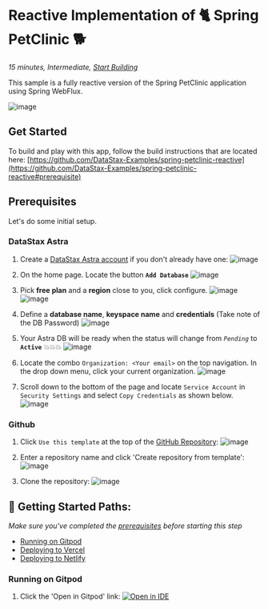 <!--- STARTEXCLUDE --->
# Reactive Implementation of 🐈 Spring PetClinic 🐕
*15 minutes, Intermediate, [Start Building](https://github.com/DataStax-Examples/spring-petclinic-reactive#prerequisites)*

This sample is a fully reactive version of the Spring PetClinic application using Spring WebFlux.
<!--- ENDEXCLUDE --->


![image](https://raw.githubusercontent.com/DataStax-Examples/spring-petclinic-reactive/master/doc/img/ui-top.png)


## Get Started
To build and play with this app, follow the build instructions that are located here: [https://github.com/DataStax-Examples/spring-petclinic-reactive](https://github.com/DataStax-Examples/spring-petclinic-reactive#prerequisite)


<!--- STARTEXCLUDE --->
## Prerequisites
Let's do some initial setup.

### DataStax Astra
1. Create a [DataStax Astra account](https://astra.datastax.com/register?utm_source=github&utm_medium=referral&utm_campaign=spring-petclinic-reactive) if you don't 
already have one:
![image](https://raw.githubusercontent.com/DataStax-Examples/sample-app-template/master/screenshots/astra-register-basic-auth.png)

2. On the home page. Locate the button **`Add Database`**
![image](https://raw.githubusercontent.com/DataStax-Examples/sample-app-template/master/screenshots/astra-dashboard.png)

3. Pick **free plan** and a **region** close to you, click configure.
![image](https://raw.githubusercontent.com/DataStax-Examples/sample-app-template/master/screenshots/astra-create-db-1-top.png)
![image](https://raw.githubusercontent.com/DataStax-Examples/sample-app-template/master/screenshots/astra-create-db-1-bottom.png)

4. Define a **database name**, **keyspace name** and **credentials** (Take note of the DB Password)
![image](https://raw.githubusercontent.com/DataStax-Examples/sample-app-template/master/screenshots/astra-create-db-2.png)

5. Your Astra DB will be ready when the status will change from *`Pending`* to **`Active`** 💥💥💥 
![image](https://raw.githubusercontent.com/DataStax-Examples/sample-app-template/master/screenshots/astra-db-active.png)

6. Locate the combo `Organization: <Your email>` on the top navigation. In the drop down menu, click your current organization.
![image](https://raw.githubusercontent.com/DataStax-Examples/sample-app-template/master/screenshots/astra-org-menu-open.png)

7. Scroll down to the bottom of the page and locate `Service Account` in `Security Settings` and select `Copy Credentials` as shown below.
![image](https://raw.githubusercontent.com/DataStax-Examples/sample-app-template/master/screenshots/astra-org-copy-credentials.png)

### Github
1. Click `Use this template` at the top of the [GitHub Repository](GITHUB_URL):
![image](https://raw.githubusercontent.com/DataStax-Examples/sample-app-template/master/screenshots/github-use-template.png)

2. Enter a repository name and click 'Create repository from template':
![image](https://raw.githubusercontent.com/DataStax-Examples/sample-app-template/master/screenshots/github-create-repository.png)

3. Clone the repository:
![image](https://raw.githubusercontent.com/DataStax-Examples/sample-app-template/master/screenshots/github-clone.png)

## 🚀 Getting Started Paths:
*Make sure you've completed the [prerequisites](#prerequisites) before starting this step*
  - [Running on Gitpod](#running-on-gitpod)
  - [Deploying to Vercel](#deploying-to-vercel)
  - [Deploying to Netlify](#deploying-to-netlify)

### Running on Gitpod
1. Click the 'Open in Gitpod' link:
[![Open in IDE](https://gitpod.io/button/open-in-gitpod.svg)](https://gitpod.io/#https://github.com/spring-petclinic/spring-petclinic-reactive)
<!--- ENDEXCLUDE --->